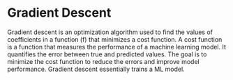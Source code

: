 # Gradient Descent 

Gradient descent is an optimization algorithm used to find the values of coefficients in a function (f) that minimizes a cost function. A cost function is a function that measures the performance of a machine learning model. It quantifies the error between true and predicted values. The goal is to minimize the cost function to reduce the errors and improve model performance. Gradient descent essentially trains a ML model.
